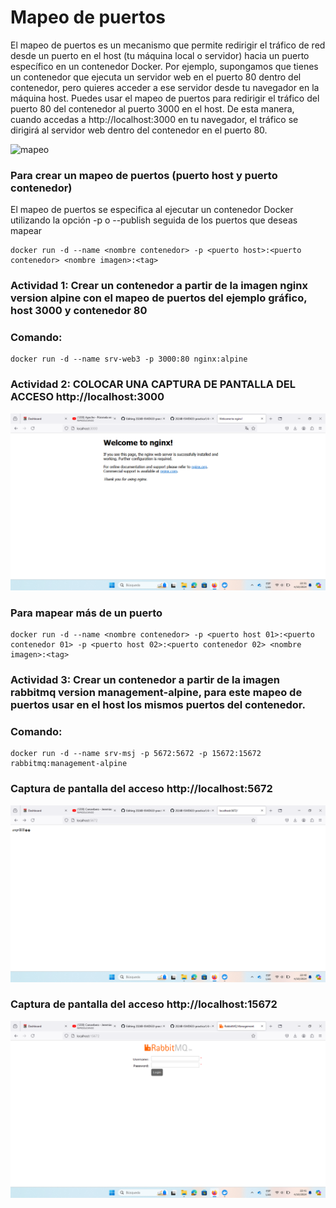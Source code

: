 # Mapeo de puertos
El mapeo de puertos es un mecanismo que permite redirigir el tráfico de red desde un puerto en el host (tu máquina local o servidor) hacia un puerto específico en un contenedor Docker.
Por ejemplo, supongamos que tienes un contenedor que ejecuta un servidor web en el puerto 80 dentro del contenedor, pero quieres acceder a ese servidor desde tu navegador en la máquina host. Puedes usar el mapeo de puertos para redirigir el tráfico del puerto 80 del contenedor al puerto 3000 en el host. De esta manera, cuando accedas a http://localhost:3000 en tu navegador, el tráfico se dirigirá al servidor web dentro del contenedor en el puerto 80.

![mapeo](img/mapeoPuertos.PNG)

### Para crear un mapeo de puertos (puerto host y puerto contenedor)
El mapeo de puertos se especifica al ejecutar un contenedor Docker utilizando la opción -p o --publish seguida de los puertos que deseas mapear
```
docker run -d --name <nombre contenedor> -p <puerto host>:<puerto contenedor> <nombre imagen>:<tag>

```
### Actividad 1: Crear un contenedor a partir de la imagen nginx version alpine con el mapeo de puertos del ejemplo gráfico, host 3000 y contenedor 80

### Comando:

```
docker run -d --name srv-web3 -p 3000:80 nginx:alpine
```

### Actividad 2: COLOCAR UNA CAPTURA DE PANTALLA  DEL ACCESO http://localhost:3000

![acceso_local](img/accesoLocal.png)


### Para mapear más de un puerto

```
docker run -d --name <nombre contenedor> -p <puerto host 01>:<puerto contenedor 01> -p <puerto host 02>:<puerto contenedor 02> <nombre imagen>:<tag>
```

### Actividad 3: Crear un contenedor a partir de la imagen rabbitmq version management-alpine, para este mapeo de puertos usar en el host los mismos puertos del contenedor.

### Comando:

```
docker run -d --name srv-msj -p 5672:5672 -p 15672:15672 rabbitmq:management-alpine
```

### Captura de pantalla del acceso http://localhost:5672

![acceso_5672](img/acceso5672.png)

### Captura de pantalla del acceso http://localhost:15672

![acceso_15672](img/acceso15672.png)

